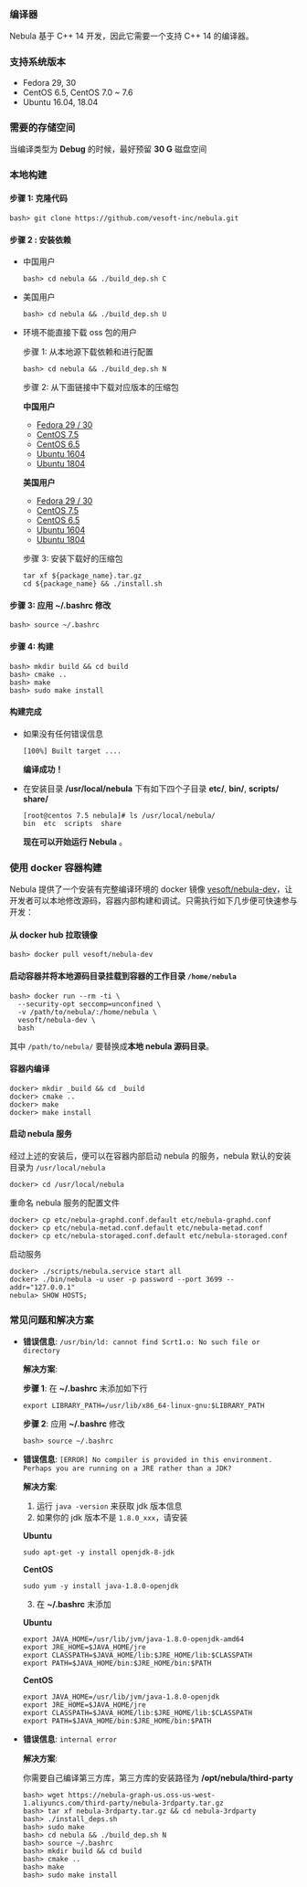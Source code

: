 ###  编译器

Nebula 基于 C++ 14 开发，因此它需要一个支持 C++ 14 的编译器。

### 支持系统版本
- Fedora 29, 30
- CentOS 6.5, CentOS 7.0 ~ 7.6
- Ubuntu 16.04, 18.04

### 需要的存储空间

当编译类型为 **Debug** 的时候，最好预留 **30 G** 磁盘空间

### 本地构建
#### 步骤 1: 克隆代码

```
bash> git clone https://github.com/vesoft-inc/nebula.git
```

#### 步骤 2 : 安装依赖

- 中国用户

    ```
    bash> cd nebula && ./build_dep.sh C
    ```

- 美国用户

    ```
    bash> cd nebula && ./build_dep.sh U
    ```
- 环境不能直接下载 oss 包的用户

    步骤 1:
    从本地源下载依赖和进行配置

    ```
    bash> cd nebula && ./build_dep.sh N
    ```

    步骤 2:
    从下面链接中下载对应版本的压缩包

    **中国用户**
    - [Fedora 29 / 30](https://nebula-graph.oss-cn-hangzhou.aliyuncs.com/build-deb/fedora29.tar.gz)
    - [CentOS 7.5](https://nebula-graph.oss-cn-hangzhou.aliyuncs.com/build-deb/centos7.5.tar.gz)
    - [CentOS 6.5](https://nebula-graph.oss-cn-hangzhou.aliyuncs.com/build-deb/centos6.5.tar.gz)
    - [Ubuntu 1604](https://nebula-graph.oss-cn-hangzhou.aliyuncs.com/build-deb/ubuntu16.tar.gz)
    - [Ubuntu 1804](https://nebula-graph.oss-cn-hangzhou.aliyuncs.com/build-deb/ubuntu18.tar.gz)

    **美国用户**

    - [Fedora 29 / 30](https://nebula-graph-us.oss-us-west-1.aliyuncs.com/build-deb/fedora29.tar.gz)
    - [CentOS 7.5](https://nebula-graph-us.oss-us-west-1.aliyuncs.com/build-deb/centos7.5.tar.gz)
    - [CentOS 6.5](https://nebula-graph-us.oss-us-west-1.aliyuncs.com/build-deb/centos6.5.tar.gz)
    - [Ubuntu 1604](https://nebula-graph-us.oss-us-west-1.aliyuncs.com/build-deb/ubuntu16.tar.gz)
    - [Ubuntu 1804](https://nebula-graph-us.oss-us-west-1.aliyuncs.com/build-deb/ubuntu18.tar.gz)

    步骤 3:
    安装下载好的压缩包

    ```
    tar xf ${package_name}.tar.gz
    cd ${package_name} && ./install.sh
    ```

#### 步骤 3: 应用 **~/.bashrc** 修改

```
bash> source ~/.bashrc
```
#### 步骤 4: 构建

```
bash> mkdir build && cd build
bash> cmake ..
bash> make
bash> sudo make install
```

#### **构建完成**
- 如果没有任何错误信息

    ```
    [100%] Built target ....
    ```
    **编译成功！**
    
- 在安装目录 **/usr/local/nebula** 下有如下四个子目录 **etc/**, **bin/**, **scripts/** **share/**

    ```
    [root@centos 7.5 nebula]# ls /usr/local/nebula/
    bin  etc  scripts  share
    ```
    **现在可以开始运行 Nebula** 。

### 使用 docker 容器构建

Nebula 提供了一个安装有完整编译环境的 docker 镜像 [vesoft/nebula-dev](https://hub.docker.com/r/vesoft/nebula-dev)，让开发者可以本地修改源码，容器内部构建和调试。只需执行如下几步便可快速参与开发：

#### 从 docker hub 拉取镜像

```shell
bash> docker pull vesoft/nebula-dev
```

#### 启动容器并将本地源码目录挂载到容器的工作目录 `/home/nebula`

```shell
bash> docker run --rm -ti \
  --security-opt seccomp=unconfined \
  -v /path/to/nebula/:/home/nebula \
  vesoft/nebula-dev \
  bash
```

其中 `/path/to/nebula/` 要替换成**本地 nebula 源码目录**。

#### 容器内编译

```shell
docker> mkdir _build && cd _build
docker> cmake ..
docker> make
docker> make install
```

#### 启动 nebula 服务

经过上述的安装后，便可以在容器内部启动 nebula 的服务，nebula 默认的安装目录为 `/usr/local/nebula`

```shell
docker> cd /usr/local/nebula
```

重命名 nebula 服务的配置文件

```shell
docker> cp etc/nebula-graphd.conf.default etc/nebula-graphd.conf
docker> cp etc/nebula-metad.conf.default etc/nebula-metad.conf
docker> cp etc/nebula-storaged.conf.default etc/nebula-storaged.conf
```

启动服务

```shell
docker> ./scripts/nebula.service start all
docker> ./bin/nebula -u user -p password --port 3699 --addr="127.0.0.1"
nebula> SHOW HOSTS;
```

### 常见问题和解决方案

- **错误信息**: `/usr/bin/ld: cannot find Scrt1.o: No such file or directory`

  **解决方案**:

    **步骤 1**: 在 **~/.bashrc** 末添加如下行

    ```
    export LIBRARY_PATH=/usr/lib/x86_64-linux-gnu:$LIBRARY_PATH
    ```

    **步骤 2**: 应用 **~/.bashrc** 修改

    ```
    bash> source ~/.bashrc
    ```

- **错误信息**: `[ERROR] No compiler is provided in this environment. Perhaps you are running on a JRE rather than a JDK?`

    **解决方案**:
    1) 运行 `java -version` 来获取 jdk 版本信息
    2) 如果你的 jdk 版本不是 `1.8.0_xxx`，请安装

    **Ubuntu**

    ```
    sudo apt-get -y install openjdk-8-jdk
    ```

    **CentOS**

    ```
    sudo yum -y install java-1.8.0-openjdk
    ```

    3) 在 **~/.bashrc** 末添加

    **Ubuntu**
    ```
    export JAVA_HOME=/usr/lib/jvm/java-1.8.0-openjdk-amd64
    export JRE_HOME=$JAVA_HOME/jre
    export CLASSPATH=$JAVA_HOME/lib:$JRE_HOME/lib:$CLASSPATH
    export PATH=$JAVA_HOME/bin:$JRE_HOME/bin:$PATH
    ```

    **CentOS**

    ```
    export JAVA_HOME=/usr/lib/jvm/java-1.8.0-openjdk
    export JRE_HOME=$JAVA_HOME/jre
    export CLASSPATH=$JAVA_HOME/lib:$JRE_HOME/lib:$CLASSPATH
    export PATH=$JAVA_HOME/bin:$JRE_HOME/bin:$PATH
    ```

- **错误信息**: `internal error`

    **解决方案**:

    你需要自己编译第三方库，第三方库的安装路径为 **/opt/nebula/third-party**

    ```
    bash> wget https://nebula-graph-us.oss-us-west-1.aliyuncs.com/third-party/nebula-3rdparty.tar.gz
    bash> tar xf nebula-3rdparty.tar.gz && cd nebula-3rdparty
    bash> ./install_deps.sh
    bash> sudo make
    bash> cd nebula && ./build_dep.sh N
    bash> source ~/.bashrc
    bash> mkdir build && cd build
    bash> cmake ..
    bash> make
    bash> sudo make install
    ```
